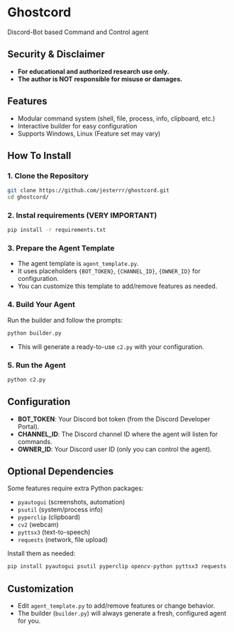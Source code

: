 # Ghostcord

Discord-Bot based Command and Control agent

## Security & Disclaimer
- **For educational and authorized research use only.**
- **The author is NOT responsible for misuse or damages.**

## Features
- Modular command system (shell, file, process, info, clipboard, etc.)
- Interactive builder for easy configuration
- Supports Windows, Linux (Feature set may vary)

## How To Install

### 1. Clone the Repository
```bash
git clone https://github.com/jesterrr/ghostcord.git
cd ghostcord/
```

### 2. Instal requirements (VERY IMPORTANT)
```bash
pip install -r requirements.txt
```

### 3. Prepare the Agent Template
- The agent template is `agent_template.py`.
- It uses placeholders `{BOT_TOKEN}`, `{CHANNEL_ID}`, `{OWNER_ID}` for configuration.
- You can customize this template to add/remove features as needed.

### 4. Build Your Agent
Run the builder and follow the prompts:
```bash
python builder.py
```
- This will generate a ready-to-use `c2.py` with your configuration.

### 5. Run the Agent
```bash
python c2.py
```

## Configuration
- **BOT_TOKEN**: Your Discord bot token (from the Discord Developer Portal).
- **CHANNEL_ID**: The Discord channel ID where the agent will listen for commands.
- **OWNER_ID**: Your Discord user ID (only you can control the agent).

## Optional Dependencies
Some features require extra Python packages:
- `pyautogui` (screenshots, automation)
- `psutil` (system/process info)
- `pyperclip` (clipboard)
- `cv2` (webcam)
- `pyttsx3` (text-to-speech)
- `requests` (network, file upload)

Install them as needed:
```bash
pip install pyautogui psutil pyperclip opencv-python pyttsx3 requests
```

## Customization
- Edit `agent_template.py` to add/remove features or change behavior.
- The builder (`builder.py`) will always generate a fresh, configured agent for you.

